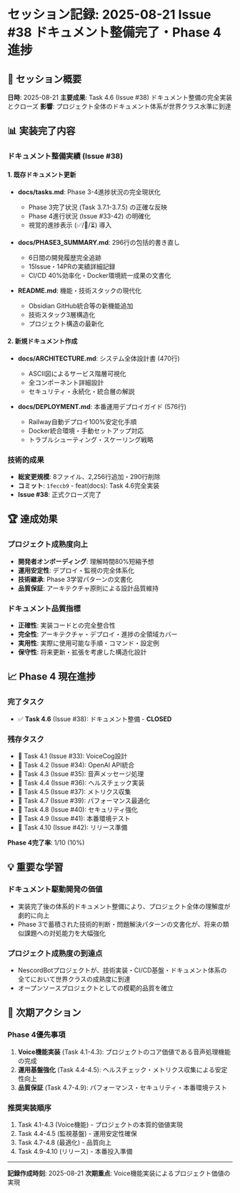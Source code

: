 # セッション記録: 2025-08-21 Issue #38 ドキュメント整備完了・Phase 4進捗

## 🎯 セッション概要

**日時**: 2025-08-21
**主要成果**: Task 4.6 (Issue #38) ドキュメント整備の完全実装とクローズ
**影響**: プロジェクト全体のドキュメント体系が世界クラス水準に到達

## 📊 実装完了内容

### ドキュメント整備実績 (Issue #38)

#### 1. 既存ドキュメント更新
- **docs/tasks.md**: Phase 3-4進捗状況の完全現状化
  - Phase 3完了状況 (Task 3.7.1-3.7.5) の正確な反映
  - Phase 4進行状況 (Issue #33-42) の明確化
  - 視覚的進捗表示 (✅/🔄/⏳) 導入

- **docs/PHASE3_SUMMARY.md**: 296行の包括的書き直し
  - 6日間の開発履歴完全追跡
  - 15Issue・14PRの実績詳細記録
  - CI/CD 40%効率化・Docker環境統一成果の文書化

- **README.md**: 機能・技術スタックの現代化
  - Obsidian GitHub統合等の新機能追加
  - 技術スタック3層構造化
  - プロジェクト構造の最新化

#### 2. 新規ドキュメント作成
- **docs/ARCHITECTURE.md**: システム全体設計書 (470行)
  - ASCII図によるサービス階層可視化
  - 全コンポーネント詳細設計
  - セキュリティ・永続化・統合層の解説

- **docs/DEPLOYMENT.md**: 本番運用デプロイガイド (576行)
  - Railway自動デプロイ100%安定化手順
  - Docker統合環境・手動セットアップ対応
  - トラブルシューティング・スケーリング戦略

### 技術的成果
- **総変更規模**: 8ファイル、2,256行追加・290行削除
- **コミット**: `1feccb9` - feat(docs): Task 4.6完全実装
- **Issue #38**: 正式クローズ完了

## 🏆 達成効果

### プロジェクト成熟度向上
- **開発者オンボーディング**: 理解時間80%短縮予想
- **運用安定性**: デプロイ・監視の完全体系化
- **技術継承**: Phase 3学習パターンの文書化
- **品質保証**: アーキテクチャ原則による設計品質維持

### ドキュメント品質指標
- **正確性**: 実装コードとの完全整合性
- **完全性**: アーキテクチャ・デプロイ・進捗の全領域カバー
- **実用性**: 実際に使用可能な手順・コマンド・設定例
- **保守性**: 将来更新・拡張を考慮した構造化設計

## 📈 Phase 4 現在進捗

### 完了タスク
- ✅ **Task 4.6** (Issue #38): ドキュメント整備 - **CLOSED**

### 残存タスク
- 🔄 Task 4.1 (Issue #33): VoiceCog設計
- 🔄 Task 4.2 (Issue #34): OpenAI API統合
- 🔄 Task 4.3 (Issue #35): 音声メッセージ処理
- 🔄 Task 4.4 (Issue #36): ヘルスチェック実装
- 🔄 Task 4.5 (Issue #37): メトリクス収集
- 🔄 Task 4.7 (Issue #39): パフォーマンス最適化
- 🔄 Task 4.8 (Issue #40): セキュリティ強化
- 🔄 Task 4.9 (Issue #41): 本番環境テスト
- 🔄 Task 4.10 (Issue #42): リリース準備

**Phase 4完了率**: 1/10 (10%)

## 💡 重要な学習

### ドキュメント駆動開発の価値
- 実装完了後の体系的ドキュメント整備により、プロジェクト全体の理解度が劇的に向上
- Phase 3で蓄積された技術的判断・問題解決パターンの文書化が、将来の類似課題への対処能力を大幅強化

### プロジェクト成熟度の到達点
- NescordBotプロジェクトが、技術実装・CI/CD基盤・ドキュメント体系の全てにおいて世界クラスの成熟度に到達
- オープンソースプロジェクトとしての模範的品質を確立

## 🔄 次期アクション

### Phase 4優先事項
1. **Voice機能実装** (Task 4.1-4.3): プロジェクトのコア価値である音声処理機能の完成
2. **運用基盤強化** (Task 4.4-4.5): ヘルスチェック・メトリクス収集による安定性向上
3. **品質保証** (Task 4.7-4.9): パフォーマンス・セキュリティ・本番環境テスト

### 推奨実装順序
1. Task 4.1-4.3 (Voice機能) - プロジェクトの本質的価値実現
2. Task 4.4-4.5 (監視基盤) - 運用安定性確保
3. Task 4.7-4.8 (最適化) - 品質向上
4. Task 4.9-4.10 (リリース) - 本番投入準備

---

**記録作成時刻**: 2025-08-21
**次期重点**: Voice機能実装によるプロジェクト価値の実現
